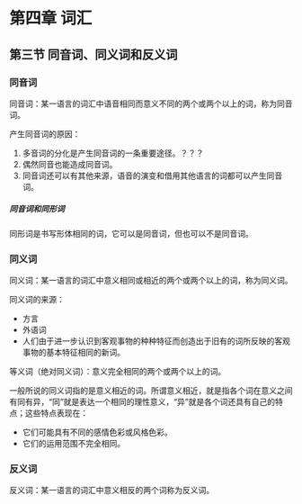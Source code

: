 # 第四章 词汇

## 第三节 同音词、同义词和反义词

### 同音词

同音词：某一语言的词汇中语音相同而意义不同的两个或两个以上的词，称为同音词。

产生同音词的原因：

1. 多音词的分化是产生同音词的一条重要途径。？？？
2. 偶然同音也能造成同音词。
3. 同音词还可以有其他来源，语音的演变和借用其他语言的词都可以产生同音词。

##### 同音词和同形词

同形词是书写形体相同的词，它可以是同音词，但也可以不是同音词。

### 同义词

同义词：某一语言的词汇中意义相同或相近的两个或两个以上的词，称为同义词。

同义词的来源：

* 方言
* 外语词
* 人们由于进一步认识到客观事物的种种特征而创造出于旧有的词所反映的客观事物的基本特征相同的新词。

等义词（绝对同义词）：意义完全相同的两个或两个以上的词。

一般所说的同义词指的是意义相近的词。所谓意义相近，就是指各个词在意义之间有同有异，“同”就是表达一个相同的理性意义，“异”就是各个词还具有自己的特点；这些特点表现在：

* 它们可能具有不同的感情色彩或风格色彩。
* 它们的运用范围不完全相同。

### 反义词

反义词：某一语言的词汇中意义相反的两个词称为反义词。



